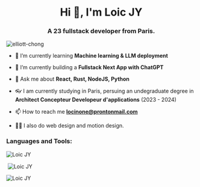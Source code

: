 <h1 align="center">Hi 👋, I'm Loic JY</h1>
<h3 align="center">A 23 fullstack developer from Paris. </h3>

<p align="left"> <img src="https://komarev.com/ghpvc/?username=Locinone&label=Profile%20views&color=0e75b6&style=flat" alt="elliott-chong" /> </p>

- 🌱 I’m currently learning **Machine learning & LLM deployment**

- 👀 I’m currently building a **Fullstack Next App with ChatGPT**

- 💬 Ask me about **React, Rust, NodeJS, Python**

- 👓 I am currently studying in Paris, persuing an undegraduate degree in **Architect Concepteur
  Developeur d'applications** (2023 - 2024)

- 📫 How to reach me **locinone@prontonmail.com**

- 🧑‍🎨 I also do web design and motion design.


<h3 align="left">Languages and Tools:</h3>
<img align="center"
src="https://github-readme-stats-sigma-five.vercel.app/api/top-langs?username=Locinone&show_icons=true&locale=en&layout=compact"
alt="Loic JY" /></p>

<p>&nbsp;<img align="center"
src="https://github-readme-stats-sigma-five.vercel.app/api?username=Locinone&show_icons=true&locale=en"
alt="Loic JY" /></p>

<p><img align="center"
src="https://github-readme-streak-stats.herokuapp.com/?user=Locinone&"
alt="Loic JY" /></p>
